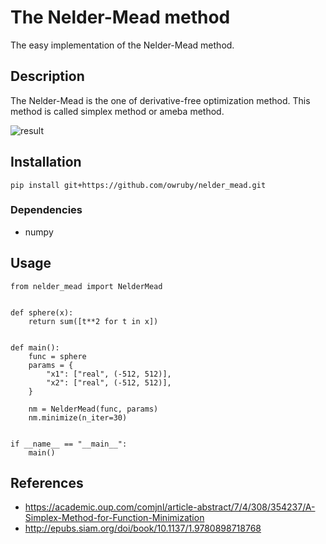 # The Nelder-Mead method

The easy implementation of the Nelder-Mead method.

## Description

The Nelder-Mead is the one of derivative-free optimization method.
This method is called simplex method or ameba method.

![result](https://github.com/owruby/nelder_mead/blob/master/figures/anim.gif)

## Installation

```
pip install git+https://github.com/owruby/nelder_mead.git
```

### Dependencies

- numpy

## Usage

```
from nelder_mead import NelderMead


def sphere(x):
    return sum([t**2 for t in x])


def main():
    func = sphere
    params = {
        "x1": ["real", (-512, 512)],
        "x2": ["real", (-512, 512)],
    }

    nm = NelderMead(func, params)
    nm.minimize(n_iter=30)


if __name__ == "__main__":
    main()
```

## References

- https://academic.oup.com/comjnl/article-abstract/7/4/308/354237/A-Simplex-Method-for-Function-Minimization
- http://epubs.siam.org/doi/book/10.1137/1.9780898718768
